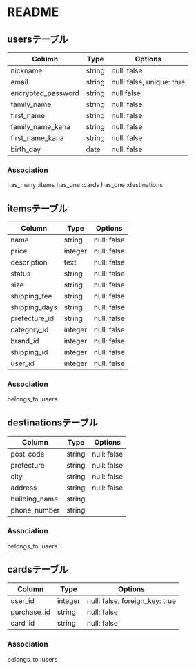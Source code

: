 # README

## usersテーブル

|Column|Type|Options|
|------|----|-------|
|nickname |string  |null: false  |
|email    |string  |null: false, unique: true  |
|encrypted_password |string  |null:false  |
|family_name  |string  |null: false  |
|first_name   |string  |null: false  |
|family_name_kana  |string  |null: false  |
|first_name_kana  |string  |null: false  |
|birth_day  |date  |null: false  |


### Association
has_many :items
has_one :cards
has_one :destinations




## itemsテーブル

|Column|Type|Options|
|------|----|-------|
|name  |string  |null: false  |
|price  |integer  |null: false  |
|description  |text  |null: false  |
|status  |string  |null: false  |
|size  |string  |null: false  |
|shipping_fee  |string  |null: false  |
|shipping_days  |string  |null: false  |
|prefecture_id |string  |null: false  |
|category_id  |integer  |null: false |
|brand_id  |integer  |null: false  |
|shipping_id  |integer  |null: false  |
|user_id  |integer  |null: false  |


### Association
belongs_to :users





## destinationsテーブル

|Column|Type|Options|
|------|----|-------|
|post_code  |string  |null: false  |
|prefecture  |string  |null: false  |
|city  |string  |null: false  |
|address  |string  |null: false  |
|building_name  |string  |  |
|phone_number  |string  |  |


### Association
belongs_to :users



## cardsテーブル

|Column|Type|Options|
|------|----|-------|
|user_id  |integer  |null: false, foreign_key: true  |
|purchase_id  |string  |null: false  |
|card_id  |string  |null: false  |


### Association
belongs_to :users